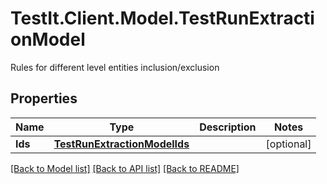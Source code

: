 # TestIt.Client.Model.TestRunExtractionModel
Rules for different level entities inclusion/exclusion

## Properties

Name | Type | Description | Notes
------------ | ------------- | ------------- | -------------
**Ids** | [**TestRunExtractionModelIds**](TestRunExtractionModelIds.md) |  | [optional] 

[[Back to Model list]](../README.md#documentation-for-models) [[Back to API list]](../README.md#documentation-for-api-endpoints) [[Back to README]](../README.md)

